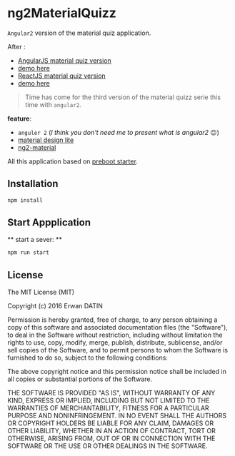# ng2MaterialQuizz

`Angular2` version of the material quiz application.

After :

- [AngularJS material quiz version](https://github.com/MacKentoch/ngMaterialQuizz)
 - [demo here](https://rawgit.com/MacKentoch/ngMaterialQuizz/v0.2.1/public/index.html)
- [ReactJS material quiz version](https://github.com/MacKentoch/reactMaterialQuizz)
 - [demo here](https://rawgit.com/MacKentoch/reactMaterialQuizz/v1.3.0/public/index.html)

>Time has come for the third version of the material quizz serie this time with `angular2`.

**feature**:

- `anguler 2` (*I think you don't need me to present what is angular2* :wink:)
- [material design lite](https://www.getmdl.io/components/index.html)
- [ng2-material](https://justindujardin.github.io/ng2-material/)

All this application based on [preboot starter](https://github.com/preboot/angular2-webpack).

## Installation

```bash
npm install
```

## Start Appplication

** start a sever: **
```bash
npm run start
```


## License

The MIT License (MIT)

Copyright (c) 2016 Erwan DATIN

Permission is hereby granted, free of charge, to any person obtaining a copy
of this software and associated documentation files (the "Software"), to deal
in the Software without restriction, including without limitation the rights
to use, copy, modify, merge, publish, distribute, sublicense, and/or sell
copies of the Software, and to permit persons to whom the Software is
furnished to do so, subject to the following conditions:

The above copyright notice and this permission notice shall be included in
all copies or substantial portions of the Software.

THE SOFTWARE IS PROVIDED "AS IS", WITHOUT WARRANTY OF ANY KIND, EXPRESS OR
IMPLIED, INCLUDING BUT NOT LIMITED TO THE WARRANTIES OF MERCHANTABILITY,
FITNESS FOR A PARTICULAR PURPOSE AND NONINFRINGEMENT. IN NO EVENT SHALL THE
AUTHORS OR COPYRIGHT HOLDERS BE LIABLE FOR ANY CLAIM, DAMAGES OR OTHER
LIABILITY, WHETHER IN AN ACTION OF CONTRACT, TORT OR OTHERWISE, ARISING FROM,
OUT OF OR IN CONNECTION WITH THE SOFTWARE OR THE USE OR OTHER DEALINGS IN
THE SOFTWARE.
